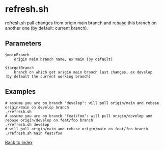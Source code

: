 refresh.sh
=====================

refresh.sh pull changes from origin main branch and rebase this branch on another one (by default: current branch).

Parameters
----------

```
$mainBranch
    origin main branch name, ex main (by default)

$targetBranch
    branch on which get origin main branch last changes, ex develop (by default the current working branch) 
```

Examples
-------

```
# assume you are on branch "develop": will pull origin/main and rebase origin/main on develop branch
./refresh.sh
# assume you are on branch "feat/foo": will pull origin/develop and rebase origin/develop on feat/foo branch
./refresh.sh develop
# will pull origin/main and rebase origin/main on feat/foo branch
./refresh.sh main feat/foo
```

[Back to index](../README.md)
